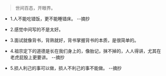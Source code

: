 >世间百态，开眼界。

- 1.人不能吃错饭，更不能睡错床。 --摘抄

- 2.感觉中间写的不是太好。

- 3.面试就像背书，背熟就好，背书掌握背书的本质，是很简单的。

- 4.祖宗定下的道德是长在我们身上的，像胎记，抹不掉的，人人得讲，尤其在老虎屁股上更要讲。 --摘抄

- 5.损人利己的事可以做，损人不利己的事不能做。 --摘抄
